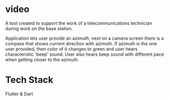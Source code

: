 # video

A tool created to support the work of a telecommunications technician during work on the base station.

Application lets user provide an azimuth, next on a camera screen there is a compass that shows current direction with azimuth. If azimuth is the one user provided, then color of it changes to green and user hears characteristic 'beep' sound. User also hears beep sound with different pace when getting closer to the azimuth.

# Tech Stack

Flutter & Dart

